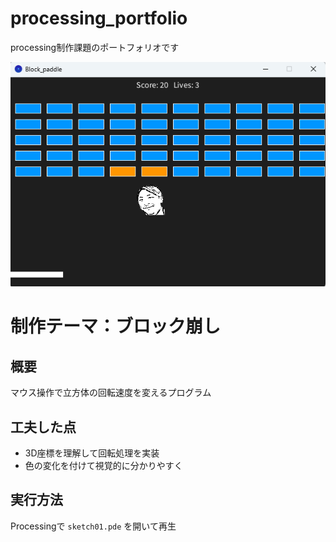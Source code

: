 # processing_portfolio
processing制作課題のポートフォリオです

![作品のスクショ](images/スクリーンショット2025-09-25140424.png)

# 制作テーマ：ブロック崩し
## 概要
マウス操作で立方体の回転速度を変えるプログラム
## 工夫した点
- 3D座標を理解して回転処理を実装
- 色の変化を付けて視覚的に分かりやすく
## 実行方法
Processingで `sketch01.pde` を開いて再生

